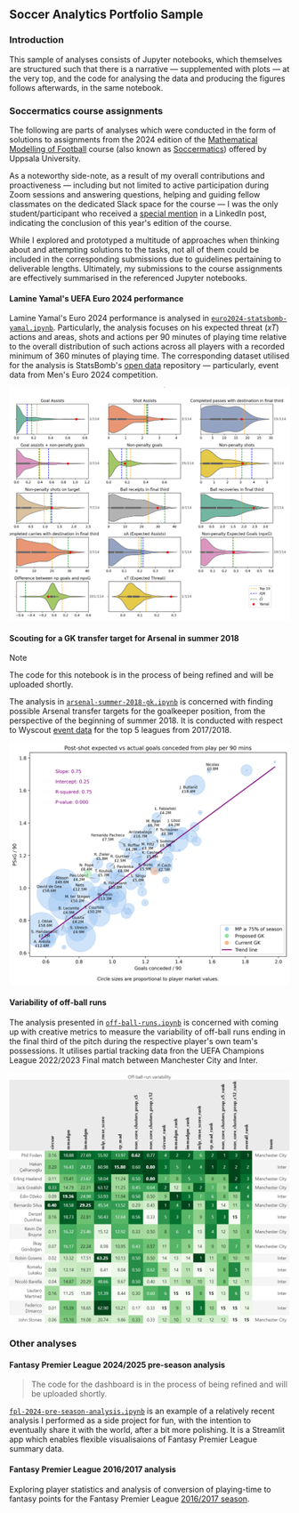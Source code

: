 ## Soccer Analytics Portfolio Sample

### Introduction

This sample of analyses consists of Jupyter notebooks, which themselves are structured such that there is a narrative &mdash; supplemented with plots &mdash; at the very top, and the code for analysing the data and producing the figures follows afterwards, in the same notebook.

### Soccermatics course assignments

The following are parts of analyses which were conducted in the form of solutions to assignments from the 2024 edition of the [Mathematical Modelling of Football](https://www.uu.se/en/study/course?query=1RT001) course (also known as [Soccermatics](https://soccermatics.readthedocs.io/)) offered by Uppsala University.

As a noteworthy side-note, as a result of my overall contributions and proactiveness &mdash; including but not limited to active participation during Zoom sessions and answering questions, helping and guiding fellow classmates on the dedicated Slack space for the course &mdash; I was the only student/participant who received a [special mention](https://www.linkedin.com/posts/pegah-rahimian-353053153_actions-speak-louder-than-goals-valuing-activity-7255590169972559873-yBbt/) in a LinkedIn post, indicating the conclusion of this year's edition of the course.

While I explored and prototyped a multitude of approaches when thinking about and attempting solutions to the tasks, not all of them could be included in the corresponding submissions due to guidelines pertaining to deliverable lengths. Ultimately, my submissions to the course assignments are effectively summarised in the referenced Jupyter notebooks.

#### Lamine Yamal's UEFA Euro 2024 performance

Lamine Yamal's Euro 2024 performance is analysed in [`euro2024-statsbomb-yamal.ipynb`](statsbomb-yamal-euro2024/euro2024-statsbomb-yamal.ipynb). Particularly, the analysis focuses on his expected threat (_xT_) actions and areas, shots and actions per 90 minutes of playing time relative to the overall distribution of such actions across all players with a recorded minimum of 360 minutes of playing time. The corresponding dataset utilised for the analysis is StatsBomb's [open data](https://github.com/statsbomb/open-data) repository &mdash; particularly, event data from Men's Euro 2024 competition.

![The distributions of the actions, per 90 minutes of playing time, along with threshold lines corresponding to the (i) top 10 players, in terms of each action type; as well as outlier -- i.e., overperformer -- regions, as identified by the employed outlier detection methods, namely (ii) interquartile range ($IQR$) and (iii) modified Chebyshev's inequality ($\hat{CI}$). Yamal's position and rank are annotated on each sub-plot.](statsbomb-yamal-euro2024/euro2024_actions_distribution.png "The distributions of the actions, per 90 minutes of playing time, along with threshold lines corresponding to the (i) top 10 players, in terms of each action type; as well as outlier -- i.e., overperformer -- regions, as identified by the employed outlier detection methods, namely (ii) interquartile range ($IQR$) and (iii) modified Chebyshev's inequality ($\hat{CI}$). Yamal's position and rank are annotated on each sub-plot.")

#### Scouting for a GK transfer target for Arsenal in summer 2018

> [!NOTE]  
> The code for this notebook is in the process of being refined and will be uploaded shortly.

The analysis in [`arsenal-summer-2018-gk.ipynb`](wyscout-top5-leagues-2017-2018/arsenal-summer-2018-gk.ipynb) is concerned with finding possible Arsenal transfer targets for the goalkeeper position, from the perspective of the beginning of summer 2018. It is conducted with respect to Wyscout [event data](https://figshare.com/collections/Soccer_match_event_dataset/4415000/5) for the top 5 leagues from 2017/2018.

![Post-shot expected vs actual goals conceded from play per 90 mins](wyscout-top5-leagues-2017-2018/psxg_ga_p90.png "Post-shot expected vs actual goals conceded from play per 90 mins")

#### Variability of off-ball runs

The analysis presented in [`off-ball-runs.ipynb`](off-ball-runs-uefa-cl-final-2023/off-ball-runs.ipynb) is concerned with coming up with creative metrics to measure the variability of off-ball runs ending in the final third of the pitch during the respective player's own team's possessions. It utilises partial tracking data fron the UEFA Champions League 2022/2023 Final match between Manchester City and Inter.

![Off-ball run variability.](off-ball-runs-uefa-cl-final-2023/off-ball-run-variability.png "Off-ball run variability.")

### Other analyses

#### Fantasy Premier League 2024/2025 pre-season analysis

> The code for the dashboard is in the process of being refined and will be uploaded shortly.

[`fpl-2024-pre-season-analysis.ipynb`](fpl-2023/fpl-2024-pre-season-analysis.ipynb) is an example of a relatively recent analysis I performed as a side project for fun, with the intention to eventually share it with the world, after a bit more polishing. It is a Streamlit app which enables flexible visualisaions of Fantasy Premier League summary data.

#### Fantasy Premier League 2016/2017 analysis

Exploring player statistics and analysis of conversion of playing-time to fantasy points for the Fantasy Premier League [2016/2017 season](https://hristog.github.io/tagged/fantasy-football/).
